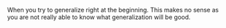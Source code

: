When you try to generalize right at the beginning. This makes no sense as you are not really able to know what generalization will be good.

